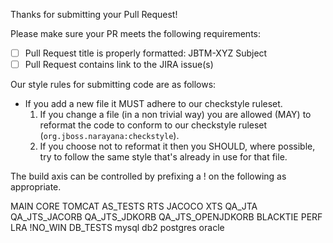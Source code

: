 Thanks for submitting your Pull Request!

Please make sure your PR meets the following requirements:
- [ ] Pull Request title is properly formatted: JBTM-XYZ Subject
- [ ] Pull Request contains link to the JIRA issue(s)

Our style rules for submitting code are as follows:

* If you add a new file it MUST adhere to our checkstyle ruleset.
  1. If you change a file (in a non trivial way) you are allowed (MAY) to reformat the code to conform to our checkstyle ruleset (`org.jboss.narayana:checkstyle`).
  2. If you choose not to reformat it then you SHOULD, where possible, try to follow the same style that's already in use for that file.


The build axis can be controlled by prefixing a ! on the following as appropriate.

MAIN CORE TOMCAT AS_TESTS RTS JACOCO XTS QA_JTA QA_JTS_JACORB QA_JTS_JDKORB QA_JTS_OPENJDKORB BLACKTIE PERF LRA !NO_WIN DB_TESTS mysql db2 postgres oracle
